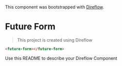 This component was bootstrapped with [Direflow](https://direflow.io).

# Future Form
> This project is created using Direflow

```html
<future-form></future-form>
```

Use this README to describe your Direflow Component